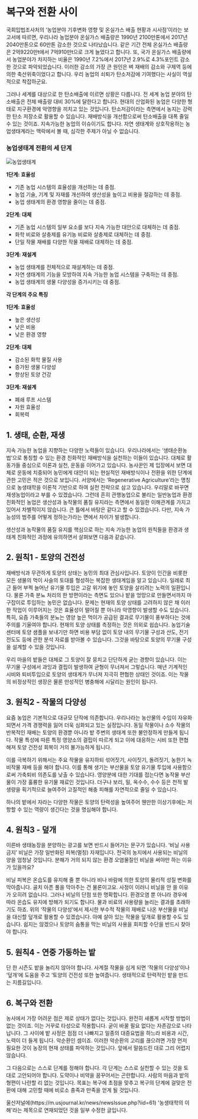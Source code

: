 # 복구와 전환 사이

 국회입법조사처의 ‘농업분야 기후변화 영향 및 온실가스 배출 현황과 시사점’이라는 보고서에 따르면, 우리나라 농업분야 온실가스 배출량은 1990년 2100만톤에서 2017년 2040만톤으로 60만톤 감소한 것으로 나타났습니다. 같은 기간 전체 온실가스 배출량은 2억9220만t에서 7억910만t으로 크게 늘었다고 합니다. 또, 국가 온실가스 배출량에서 농업분야가 차지하는 비율은 1990년 7.2%에서 2017년 2.9%로 4.3%포인트 감소한 것으로 파악되었습니다. 이러한 감소의 가장 큰 원인은 벼 재배의 감소와 구제역 등에 의한 축산위축이었다고 합니다. 우리 농업의 쇠퇴가 탄소저감에 기여했다는 사실이 역설적으로 착잡하군요.

 그러나 세계를 대상으로 한 탄소배출에 이르면 상황은 다릅니다. 전 세계 농업 분야의 탄소배출은 전체 배출량 대비 30%에 달한다고 합니다. 현대의 산업화된 농업은 다양한 형태로 지구환경에 악영향을 끼치고 있는 것입니다. 탄소저감이라는 측면에서 농지는 강력한 탄소 저장소로 활용할 수 있습니다. 재배방식을 개선함으로써 탄소배출을 대폭 줄일 수 있는 것이죠. 지속가능한 농업의 이슈이기도 합니다. 자연 생태계와 상호작용하는 농업생태계라는 맥락에서 볼 때, 심각한 주제가 아닐 수 없습니다.

 <div class="border-solid border-2 border-sky-500 p-2">

### 농업생태계 전환의 세 단계

![농업생태계](https://i.ibb.co/F79sqKx/Upscale-Image-6-20240211.png)

**1단계: 효율성**

* 기존 농업 시스템의 효율성을 개선하는 데 중점.
* 농업 기술, 기계 및 자재를 개선하여 생산성을 높이고 비용을 절감하는 데 중점.
* 농업 생태계의 환경 영향을 줄이는 데 중점.

**2단계: 대체**

* 기존 농업 시스템의 일부 요소를 보다 지속 가능한 대안으로 대체하는 데 중점.
* 화학 비료와 살충제를 유기농 비료와 살충제로 대체하는 데 중점.
* 단일 작물 재배를 다양한 작물 재배로 대체하는 데 중점.

**3단계: 재설계**

* 농업 생태계를 전체적으로 재설계하는 데 중점.
* 자연 생태계의 기능을 모방하여 지속 가능한 농업 시스템을 구축하는 데 중점.
* 농업 생태계의 생물 다양성을 증가시키는 데 중점.

**각 단계의 주요 특징**

**1단계: 효율성**

* 높은 생산성
* 낮은 비용
* 낮은 환경 영향

**2단계: 대체**

* 감소된 화학 물질 사용
* 증가된 생물 다양성
* 향상된 토양 건강

**3단계: 재설계**

* 폐쇄 루프 시스템
* 자원 효율성
* 회복력

</div>

## 1. 생태, 순환, 재생

 지속 가능한 농업을 지향하는 다양한 노력들이 있습니다. 우리나라에서는 ‘생태순환농법’으로 통칭할 수 있는 환경 친화적인 재배방식을 실천하는 이들이 있습니다. 대체로 활동가들 중심으로 이론과 실천, 운동을 이어가고 있습니다. 농사꾼인 제 입장에서 보면 대체로 운동에 치중되어 농민에게 대안이 되는 현실적인 재배방식이나 전환을 위한 단계에 관한 고민은 적은 것으로 보입니다. 서양에서는 ‘Regenerative Agriculture’라는 명칭으로 농생태학을 이론적 기반으로 하여 실천 전략으로 삼고 있습니다. 우리말로 바꾸면 재생농업이라고 부를 수 있겠습니다. 그런데 흔히 관행농업으로 불리는 일반농업과 환경
친화적인 농업은 생산성과 농작물의 품질 유지라는 측면에서 동일한 이해관계를 가지고 있어서 차별적이지 않습니다. 큰 틀에서 바탕은 같다고 할 수 있겠습니다. 다만, 지속 가능성의 범주를 어떻게 정하는가라는 면에서 차이가 발생합니다. 

 생산성과 농작물의 품질 유지를 핵심으로 하는 지속 가능한 농업의 원칙들을 환경과 생태계 친화적인 과정에 유의하면서 살펴보면 다음과 같습니다. 
    
## 2. 원칙1 - 토양의 건전성

 재배방식과 무관하게 토양의 상태는 농민의 최대 관심사입니다. 토양이 인간을 비롯한 모든 생물의 먹이 사슬의 토대를 형성하는 복잡한 생태계임을 알고 있습니다. 일례로 최근 들어 부쩍 늘어난 유기물 투입은 고갈 위기에 놓인 토양을 살리려는 노력의 일환입니다. 물론 가축 분뇨 처리의 한 방편이라는 측면도 있으나 밭을 엉망으로 만들면서까지 마구잡이로 투입하는 농민은 없습니다. 문제는 현재의 토양 상태를 고려하지 않은 채 이러한 작업이 이루어지는 것은 효율성이 떨어질 뿐 아니라 악영향이 발생할 수도 있습니다. 특히, 요즘 가축들의 분뇨는 영양 높은 먹이가 공급된 결과로 무기물이 풍부하다는 것에 주의를 기울여야 합니다. 현재의 토양 상태를 측정하는 것은 의외로 쉽습니다. 농업기술센터에 토양 샘플을 보내기만 하면 비용 부담 없이 토양 내의 무기물 구성과 산도, 전기전도도 등에 관한 분석 자료를 받아볼 수 있습니다. 그것을 바탕으로 토양의 무기물 구성을 설계할 수 있을 것입니다.       

 우리 마을의 밭들은 대체로 그 토양이 잘 뭉치고 단단하게 굳는 경향이 있습니다. 이는 무기물 구성에서 과잉과 결핍이 발생하여 균형이 무너져서 그렇습니다. 매년 기계적인 시비와 퇴비투입으로 토양의 생태계가 무너져 지극히 편협한 상태인 것이죠. 이는 작물의 비정상적인 생장은 물론 만성적인 병충해에 시달리는 원인이 됩니다.

## 3. 원칙2 - 작물의 다양성

 요즘 농업은 기본적으로 대규모 단작에 의존합니다. 우리나라는 농산물의 수입이 자유화되면서 가격 경쟁력을 잃어 더욱 심화되고 있는 실정입니다. 동일 작물이나 소수 작물의 반복적인 재배는 토양의 환경뿐 아니라 밭 주변의 생태계 또한 불안정하게 만들게 됩니다. 작물 특성에 따른 특정 영양소의 결핍이 따르게 되고 이에 대응하는 시비 또한 편협해져 토양 건전성 회복이 거의 불가능하게 됩니다.

 이를 극복하기 위해서는 주요 작물을 유지하되 섞어짓기, 사이짓기, 돌려짓기, 농한기 녹비작물 재배 등을 해야 합니다. 이를 통해 생기는 부산물을 토양 유기물 투입에 사용함으로써 가축퇴비 의존도를 낮출 수 있습니다. 영양분에 대한 기대를 접는다면 농작물 부산물이 가장 훌륭한 유기물 재료인 것입니다. 더구나 보리, 밀, 옥수수, 수수 등은 천적 발생량을 획기적으로 늘여주어 고질적인 해충 피해를 자연적으로 줄일 수 있습니다. 

 하나의 밭에서 자라는 다양한 작물은 토양의 탄력성을 높여주어 웬만한 이상기후에는 저항할 수 있는 역량이 생긴다는 것을 명심해야 합니다.

## 4. 원칙3 - 덮개

 이른바 생태농장을 분양하는 광고를 보면 반드시 들어가는 문구가 있습니다. ‘비닐 사용 금지’ 비닐은 가장 일반화된 피복(멀칭) 자재입니다. 전국의 농지에서 사용되는 비닐의 양을 엄청날 것입니다. 분해가 거의 되지 않는 환경 오염물질인 비닐을 써야만 하는 이유가 있을까요?

 비닐 피복은 온습도를 유지해 줄 뿐 아니라 비나 바람에 의한 토양의 물리적 성질 변화를 막아줍니다. 골치 아픈 풀을 막아주는 건 물론이고요. 사정이 이러니 비닐을 안 쓸 이유가 오히려 없습니다. 그러나 비닐의 단점 또한 명확합니다. 환경오염 뿐 아니라 경우에 따라 온습도 유지에 방해가 되기도 합니다. 물과 비료의 사용량을 늘리는 결과를 초래하기도 하죠.
 위의 ‘작물의 다양성’에서 제시한 부수적 작물의 재배로 나온 부산물을 비닐을 대신할 덮개로 활용할 수 있겠습니다. 아예 살아 있는 작물을 덮개로 활용할 수도 있습니다. 쉽지는 않겠으나 토양의 숨통을 막는 비닐의 사용을 회피할 수단을 반드시 찾아야 합니다.

## 5. 원칙4 - 연중 가동하는 밭

 단 한 시즌도 밭을 놀리지 않아야 합니다. 사계절 작물을 심게 되면 ‘작물의 다양성’이나 ‘덮개’에 도움을 주고 ‘토양의 건전성 또한 높여줍니다. 생태적으로 탄력적인 밭을 만드는 지름길입니다.

## 6. 복구와 전환

 농사에서 가장 어려운 점은 제로 상태가 없다는 것입니다. 완전히 새롭게 시작할 방법이 없는 것이죠. 이는 거꾸로 타성으로 작용합니다. 굳이 바꿀 필요 없다는 자존감으로 나타납니다. 그 사이에 밭 사정은 점점 더 나빠지고 일종의 대증요법을 하느라 비용과 시간, 노력이 더 들게 됩니다. 악순환인 셈이죠. 이러한 악순환의 고리를 끊으려면 가장 먼저 필요한 것이 농장의 현재 상태를 파악하는 것입니다. 앞에서 말씀드린 대로 그리 어렵지 않습니다. 

 그 다음으로는 스스로 단계를 정해야 합니다. 각 단계는 스스로 실천할 수 있는 것을 토대로 고안되어야 합니다. 도약이나 비약을 꿈꾸어서는 곤란합니다. 사람의 마음과 밭의 형편이 나란할 리 없는 것입니다. 목표는 복구에 초점을 맞추고 복구의 단계에 걸맞은 전환에 대해 고민할 때에 비로소 충족과 만족을 얻게 될 것입니다.

 <Callout>
울산저널에(https://m.usjournal.kr/news/newsIssue.php?iid=61) '농생태학의 이해'라는 제목으로 연재되었던 것을 일부 수정한 글입니다.
</Callout>
